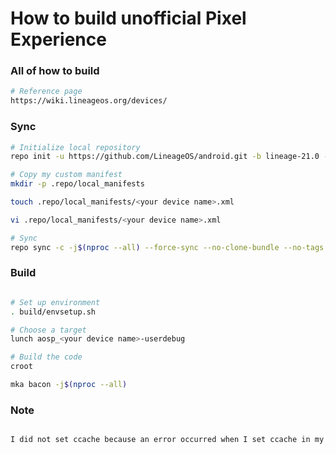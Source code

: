 # How to build unofficial Pixel Experience

###   All of how to build ###

```bash
# Reference page
https://wiki.lineageos.org/devices/

```

### Sync ###

```bash
# Initialize local repository
repo init -u https://github.com/LineageOS/android.git -b lineage-21.0 --git-lfs

# Copy my custom manifest
mkdir -p .repo/local_manifests

touch .repo/local_manifests/<your device name>.xml

vi .repo/local_manifests/<your device name>.xml

# Sync
repo sync -c -j$(nproc --all) --force-sync --no-clone-bundle --no-tags

```

### Build ###

```bash

# Set up environment
. build/envsetup.sh

# Choose a target
lunch aosp_<your device name>-userdebug

# Build the code
croot

mka bacon -j$(nproc --all)
```

### Note ###

```bash

I did not set ccache because an error occurred when I set ccache in my environment and I could not build.

```

